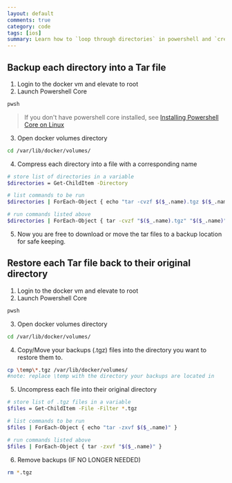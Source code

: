 ```yaml
---
layout: default
comments: true
category: code
tags: [ios]
summary: Learn how to `loop through directories` in powershell and `create a tar file` for easy backup of key data - in this case docker volumes.
---
```


## Backup each directory into a Tar file

1. Login to the docker vm and elevate to root
2. Launch Powershell Core

```bash
pwsh
```
> If you don't have powershell core installed, see [Installing Powershell Core on Linux](https://docs.microsoft.com/en-us/powershell/scripting/install/installing-powershell-core-on-linux?view=powershell-7)

3. Open docker volumes directory

```bash
cd /var/lib/docker/volumes/
```

4. Compress each directory into a file with a corresponding name

```bash
# store list of directories in a variable
$directories = Get-ChildItem -Directory

# list commands to be run
$directories | ForEach-Object { echo "tar -cvzf $($_.name).tgz $($_.name)" }

# run commands listed above
$directories | ForEach-Object { tar -cvzf "$($_.name).tgz" "$($_.name)" }

```

5. Now you are free to download or move the tar files to a backup location for safe keeping.

## Restore each Tar file back to their original directory

1. Login to the docker vm and elevate to root
2. Launch Powershell Core

```bash
pwsh
```

3. Open docker volumes directory

```bash
cd /var/lib/docker/volumes/
```
4. Copy/Move your backups (.tgz) files into the directory you want to restore them to.

```bash
cp \temp\*.tgz /var/lib/docker/volumes/
#note: replace \temp with the directory your backups are located in
```

5. Uncompress each file into their original directory

```bash
# store list of .tgz files in a variable
$files = Get-ChildItem -File -Filter *.tgz

# list commands to be run
$files | ForEach-Object { echo "tar -zxvf $($_.name)" }

# run commands listed above
$files | ForEach-Object { tar -zxvf "$($_.name)" }
```

6. Remove backups (IF NO LONGER NEEDED)

```bash
rm *.tgz
```
